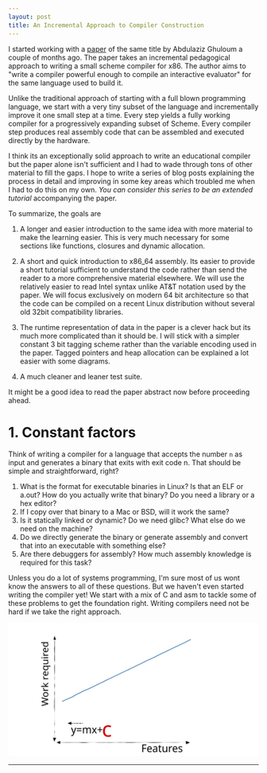 ```yaml
---
layout: post
title: An Incremental Approach to Compiler Construction
---
```


I started working with a [paper][paper] of the same title by Abdulaziz Ghuloum a
couple of months ago. The paper takes an incremental pedagogical approach to
writing a small scheme compiler for x86. The author aims to "write a compiler
powerful enough to compile an interactive evaluator" for the same language used
to build it.

Unlike the traditional approach of starting with a full blown programming
language, we start with a very tiny subset of the language and incrementally
improve it one small step at a time. Every step yields a fully working compiler
for a progressively expanding subset of Scheme. Every compiler step produces
real assembly code that can be assembled and executed directly by the hardware.

I think its an exceptionally solid approach to write an educational compiler but
the paper alone isn't sufficient and I had to wade through tons of other
material to fill the gaps. I hope to write a series of blog posts explaining the
process in detail and improving in some key areas which troubled me when I had
to do this on my own. *You can consider this series to be an extended tutorial*
accompanying the paper.

To summarize, the goals are

1. A longer and easier introduction to the same idea with more material to make
   the learning easier. This is very much necessary for some sections like
   functions, closures and dynamic allocation.

2. A short and quick introduction to x86_64 assembly. Its easier to provide a
   short tutorial sufficient to understand the code rather than send the reader
   to a more comprehensive material elsewhere. We will use the relatively easier
   to read Intel syntax unlike AT&T notation used by the paper. We will focus
   exclusively on modern 64 bit architecture so that the code can be compiled on
   a recent Linux distribution without several old 32bit compatibility
   libraries.

3. The runtime representation of data in the paper is a clever hack but its much
   more complicated than it should be. I will stick with a simpler constant 3
   bit tagging scheme rather than the variable encoding used in the paper.
   Tagged pointers and heap allocation can be explained a lot easier with some
   diagrams.

4. A much cleaner and leaner test suite.

It might be a good idea to read the paper abstract now before proceeding ahead.

# 1. Constant factors

Think of writing a compiler for a language that accepts the number `n` as input
and generates a binary that exits with exit code n. That should be simple and
straightforward, right?

1. What is the format for executable binaries in Linux? Is that an ELF or a.out?
   How do you actually write that binary? Do you need a library or a hex editor?
1. If I copy over that binary to a Mac or BSD, will it work the same?
1. Is it statically linked or dynamic? Do we need glibc? What else do we need on
   the machine?
1. Do we directly generate the binary or generate assembly and convert that into
   an executable with something else?
1. Are there debuggers for assembly? How much assembly knowledge is required for
   this task?

Unless you do a lot of systems programming, I'm sure most of us wont know the
answers to all of these questions. But we haven't even started writing the
compiler yet! We start with a mix of C and asm to tackle some of these problems
to get the foundation right. Writing compilers need not be hard if we take the
right approach.

![Figure 1; XKCD style graph of y = mx + c](./y=mx+c.svg)



















---

[paper]: http://scheme2006.cs.uchicago.edu/11-ghuloum.pdf
